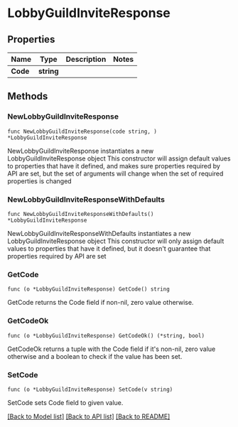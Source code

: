 # LobbyGuildInviteResponse

## Properties

Name | Type | Description | Notes
------------ | ------------- | ------------- | -------------
**Code** | **string** |  | 

## Methods

### NewLobbyGuildInviteResponse

`func NewLobbyGuildInviteResponse(code string, ) *LobbyGuildInviteResponse`

NewLobbyGuildInviteResponse instantiates a new LobbyGuildInviteResponse object
This constructor will assign default values to properties that have it defined,
and makes sure properties required by API are set, but the set of arguments
will change when the set of required properties is changed

### NewLobbyGuildInviteResponseWithDefaults

`func NewLobbyGuildInviteResponseWithDefaults() *LobbyGuildInviteResponse`

NewLobbyGuildInviteResponseWithDefaults instantiates a new LobbyGuildInviteResponse object
This constructor will only assign default values to properties that have it defined,
but it doesn't guarantee that properties required by API are set

### GetCode

`func (o *LobbyGuildInviteResponse) GetCode() string`

GetCode returns the Code field if non-nil, zero value otherwise.

### GetCodeOk

`func (o *LobbyGuildInviteResponse) GetCodeOk() (*string, bool)`

GetCodeOk returns a tuple with the Code field if it's non-nil, zero value otherwise
and a boolean to check if the value has been set.

### SetCode

`func (o *LobbyGuildInviteResponse) SetCode(v string)`

SetCode sets Code field to given value.



[[Back to Model list]](../README.md#documentation-for-models) [[Back to API list]](../README.md#documentation-for-api-endpoints) [[Back to README]](../README.md)


